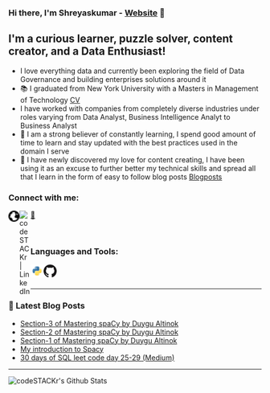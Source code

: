 
### Hi there, I'm Shreyaskumar - [Website][website] 👋

## I'm a curious learner, puzzle solver, content creator, and a Data Enthusiast!
- I love everything data and currently been exploring the field of Data Governance and building enterprises solutions around it
- 📚 I graduated from New York University with a Masters in Management of Technology [CV][resume]
- I have worked with companies from completely diverse industries under roles varying from Data Analyst, Business Intelligence Analyt to Business Analyst  
- 🌱 I am a strong believer of constantly learning, I spend good amount of time to learn and stay updated with the best practices used in the domain I serve
- 👯 I have newly discovered my love for content creating, I have been using it as an excuse to further better my technical skills and spread all that I learn in the form of easy to follow blog posts [Blogposts][portfolio]

### Connect with me:

[<img align="left" alt="codeSTACKr.com" width="22px" src="https://raw.githubusercontent.com/iconic/open-iconic/master/svg/globe.svg" />][portfolio]
[<img align="left" alt="codeSTACKr | LinkedIn" width="22px" src="https://cdn.jsdelivr.net/npm/simple-icons@v3/icons/linkedin.svg" />][linkedin]
[📧][email]

<br />

### Languages and Tools:


[<img align="left" alt="python" width="26px" src="https://raw.githubusercontent.com/github/explore/80688e429a7d4ef2fca1e82350fe8e3517d3494d/topics/python/python.png" />][portfolio]
[<img align="left" alt="GitHub" width="26px" src="https://raw.githubusercontent.com/github/explore/78df643247d429f6cc873026c0622819ad797942/topics/github/github.png" />][github]


<br />
<br />



---

### 📕 Latest Blog Posts
<!-- BLOG-POST-LIST:START -->
- [Section-3 of Mastering spaCy by Duygu Altinok](https://shreyash1811.github.io/python/mastering_SpaCy_sec3/)
- [Section-2 of Mastering spaCy by Duygu Altinok](https://shreyash1811.github.io/python/mastering_SpaCy_sec2/)
- [Section-1 of Mastering spaCy by Duygu Altinok](https://shreyash1811.github.io/python/mastering_SpaCy_sec1/)
- [My introduction to Spacy](https://shreyash1811.github.io/python/introduction_to_spacy/)
- [30 days of SQL leet code day 25-29 &lpar;Medium&rpar;](https://shreyash1811.github.io/sql/sql_30day_challenge_25to29/)
<!-- BLOG-POST-LIST:END -->

---

<img align="left" alt="codeSTACKr's Github Stats" src="https://github-readme-stats.codestackr.vercel.app/api?username=Shreyash1811&show_icons=true&hide_border=true" />

[website]: https://shreyash1811.github.io/
[linkedin]: https://www.linkedin.com/in/shreyaskumar-nyu/
[portfolio]: https://shreyash1811.github.io/machine-learning/
[github]: https://github.com/Shreyash1811?tab=repositories
[resume]: https://github.com/Shreyash1811/Shreyash1811.github.io/blob/master/images/Shreyashkathiriya_resume_Spring2020.pdf
[email]: sjk714@nyu.edu
